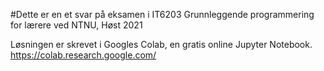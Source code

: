 #Dette er en et svar på eksamen i IT6203 Grunnleggende programmering for lærere ved NTNU, Høst 2021 

Løsningen er skrevet i Googles Colab, en gratis online Jupyter Notebook. https://colab.research.google.com/
